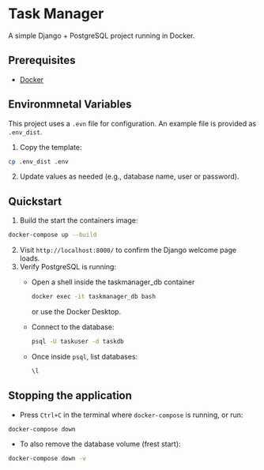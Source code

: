 # Task Manager

A simple Django + PostgreSQL project running in Docker.

## Prerequisites

- [Docker](https://docs.docker.com/get-docker/)

## Environmnetal Variables

This project uses a `.evn` file for configuration.
An example file is provided as `.env_dist`.

1. Copy the template:
```bash
cp .env_dist .env
```

2. Update values as needed (e.g., database name, user or password).

## Quickstart

1. Build the start the containers image:
```bash
docker-compose up --build
```

2. Visit `http://localhost:8000/` to confirm the Django welcome page loads.
3. Verify PostgreSQL is running:
   - Open a shell inside the taskmanager_db container
     ```bash
     docker exec -it taskmanager_db bash
     ```
     or use the Docker Desktop.

   - Connect to the database:
     ```bash
     psql -U taskuser -d taskdb
     ```
     
   - Once inside `psql`, list databases:
     ```sql
     \l
     ```

## Stopping the application

- Press `Ctrl+C` in the terminal where `docker-compose` is running, or run:
```bash
docker-compose down
```

- To also remove the database volume (frest start):
```bash
docker-compose down -v
```